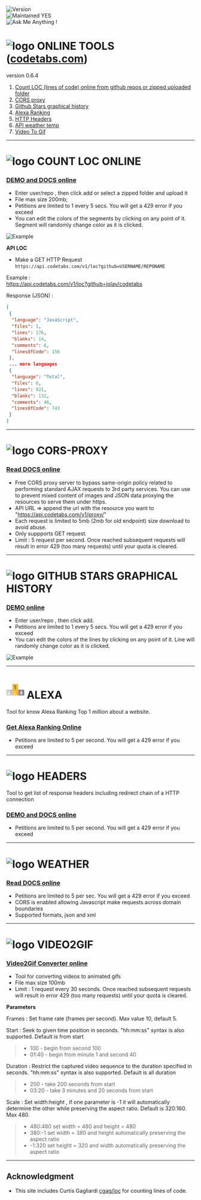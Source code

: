 
![Version](https://img.shields.io/badge/version-0.6.4-orange.svg)  
![Maintained YES](https://img.shields.io/badge/Maintained%3F-yes-green.svg)  
![Ask Me Anything !](https://img.shields.io/badge/Ask%20me-anything-1abc9c.svg)  

# ![logo](https://github.com/jolav/codetabs/blob/master/www/_public/icons/ct/ct64r.png?raw=true) **ONLINE TOOLS ([codetabs.com](https://codetabs.com))** 

version 0.6.4

1. [Count LOC (lines of code) online from github repos or zipped uploaded folder](#count-loc-online)  
2. [CORS proxy](#cors-proxy)  
3. [Github Stars graphical history](#github-stars-graphical-history)  
4. [Alexa Ranking](#alexa)  
5. [HTTP Headers](#headers)  
6. [API weather temp](#weather)  
7. [Video To Gif](#video2gif)

<hr>

# ![logo](https://github.com/jolav/codetabs/blob/master/www/_public/icons/loc48.png?raw=true) **COUNT LOC ONLINE** 

### **[DEMO and DOCS online](https://codetabs.com/count-loc/count-loc-online.html)**

- Enter user/repo , then click add or select a zipped folder and upload it  
- File max size 200mb;
- Petitions are limited to 1 every 5 secs. You will get a 429 error if you exceed  
- You can edit the colors of the segments by clicking on any point of it.
Segment will randomly change color as it is clicked.  

![Example](https://github.com/jolav/codetabs/blob/master/www/_public/images/locExample.png?raw=true)

**API LOC**

*  Make a GET HTTP Request   
`https://api.codetabs.com/v1/loc?github=USERNAME/REPONAME`

Example :   
https://api.codetabs.com/v1/loc?github=jolav/codetabs

Response (JSON) :

```json
[
 {
  "language": "JavaScript",
  "files": 1,
  "lines": 176,
  "blanks": 14,
  "comments": 6,
  "linesOfCode": 156
 },   
 ... more languages
 {
  "language": "Total",
  "files": 8,
  "lines": 921,
  "blanks": 132,
  "comments": 46,
  "linesOfCode": 743
 }
]
```

<hr>

# ![logo](https://github.com/jolav/codetabs/blob/master/www/_public/icons/proxy48.png?raw=true) **CORS-PROXY**

### **[Read DOCS online](https://codetabs.com/cors-proxy/cors-proxy.html)**

- Free CORS proxy server to bypass same-origin policy related to performing standard AJAX requests to 3rd party services.
You can use to prevent mixed content of images and JSON data proxying the resources to serve them under https.
- API URL => append the url with the resource you want to "https://api.codetabs.com/v1/proxy/"
- Each request is limited to 5mb (2mb for old endpoint) size download to avoid abuse.
- Only suppports GET request.
- Limit : 5 request per second. Once reached subsequent requests will result in error 429 (too many requests) until your quota is cleared. 

<hr>

# ![logo](https://github.com/jolav/codetabs/blob/master/www/_public/icons/stars48.png?raw=true) **GITHUB STARS GRAPHICAL HISTORY**

### **[DEMO online](https://codetabs.com/github-stars/github-star-history.html)**

- Enter user/repo , then click add.
- Petitions are limited to 1 every 5 secs. You will get a 429 error if you exceed  
- You can edit the colors of the lines by clicking on any point of it. Line will randomly change color as it is clicked.  

![Example](https://github.com/jolav/codetabs/blob/master/www/_public/images/starExample.png?raw=true)

<hr>

# ![logo](https://github.com/jolav/codetabs/blob/master/www/_public/icons/alexa48.png?raw=true) **ALEXA**

Tool for know Alexa Ranking Top 1 million about a website.  

### **[Get Alexa Ranking Online](https://codetabs.com/alexa/alexa-ranking.html)**

- Petitions are limited to 5 per second. You will get a 429 error if you exceed  

<hr>

# ![logo](https://github.com/jolav/codetabs/blob/master/www/_public/icons/headers48.png?raw=true) **HEADERS**

Tool to get list of response headers including redirect chain of a HTTP connection

### **[DEMO and DOCS online](https://codetabs.com/http-headers/headers.html)**

- Petitions are limited to 5 per second. You will get a 429 error if you exceed

<hr>

# ![logo](https://github.com/jolav/codetabs/blob/master/www/_public/icons/weather48.png?raw=true) **WEATHER** 

### **[Read DOCS online](https://codetabs.com/weather/weather.html)**

- Petitions are limited to 5 per sec. You will get a 429 error if you exceed 
- CORS is enabled allowing Javascript make requests across domain boundaries
- Supported formats, json and xml  

<hr>

# ![logo](https://github.com/jolav/codetabs/blob/master/www/_public/icons/gif48.png?raw=true) **VIDEO2GIF**

### **[Video2Gif Converter online](https://codetabs.com/video2gif/video-to-gif.html)**

- Tool for converting videos to animated gifs
- File max size 100mb
- Limit : 1 request every 30 seconds. Once reached subsequent requests will result in error 429 (too many requests) until your quota is cleared.

**Parameters** 

Frames : Set frame rate (frames per second). Max value 10, default 5.

Start : Seek to given time position in seconds. "hh:mm:ss" syntax is also supported. Default is from start
> - 100 - begin from second 100   
> - 01:40 - begin from minute 1 and second 40  

Duration : Restrict the captured video sequence to the duration specified in seconds. "hh:mm:ss" syntax is also supported. Default is all duration
> - 200 - take 200 seconds from start  
> - 03:20 - take 3 minutes and 20 seconds from start  

Scale : Set width:height , if one parameter is -1 it will automatically determine the other while preserving the aspect ratio. Default is 320:160. Max 480.
> - 480:480 set width = 480 and height = 480  
> - 380:-1 set width = 380 and height automatically preserving the aspect ratio  
> - -1:320 set height = 320 and width automatically preserving the aspect ratio  

<hr>

## **Acknowledgment**

* This site includes Curtis Gagliardi <a href="https://github.com/cgag/loc">cgag/loc</a> for counting lines of code.

